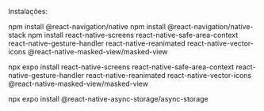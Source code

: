 Instalações:

npm install @react-navigation/native
npm install @react-navigation/native-stack
npm install react-native-screens react-native-safe-area-context react-native-gesture-handler react-native-reanimated react-native-vector-icons @react-native-masked-view/masked-view

npx expo install react-native-screens react-native-safe-area-context react-native-gesture-handler react-native-reanimated react-native-vector-icons @react-native-masked-view/masked-view

npx expo install @react-native-async-storage/async-storage